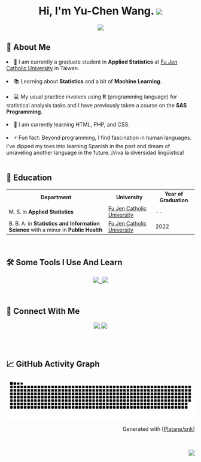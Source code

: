<h1 align="center">
Hi, I'm Yu-Chen Wang.
  <img src="https://media.giphy.com/media/hvRJCLFzcasrR4ia7z/giphy.gif" width="30">
</h1>
<p align="center"><img src="https://readme-typing-svg.herokuapp.com?font=comfortaa&color=016EEA&size=24&width=600&lines=Glad+to+see+you!&center=true"></p>

<!--
**yuchenwang89/yuchenwang89** is a ✨ _special_ ✨ repository because its `README.md` (this file) appears on your GitHub profile.

Here are some ideas to get you started:
-->

<h2> 👩 About Me </h2>

<li> 🏫  I am currently a graduate student in <strong>Applied Statistics</strong> at <a href="https://www.fju.edu.tw/" target="_blank"> Fu Jen Catholic University</a> in Taiwan. </li>
<br>
<li> 📚  Learning about <strong>Statistics</strong> and a bit of <strong>Machine Learning</strong>. </li>
<br>
<li> 💻  My usual practice involves using <strong>R</strong> (programming language) for statistical analysis tasks and I have previously taken a course on the <strong>SAS Programming</strong>. </li>
<br>
<li> 🌱  I am currently learning HTML, PHP, and CSS. </li>
<br>
<li> ⚡  Fun fact: Beyond programming, I find fascination in human languages. I've dipped my toes into learning Spanish in the past and dream of unraveling another language in the future. ¡Viva la diversidad lingüística! </li>
<br>
<h2> 🏫 Education </h2>
<table>
  <tr>
    <th>Department</th>
    <th>University</th>
    <th>Year of Graduation</th>
  </tr>
  <tr>
    <td>M. S. in <strong>Applied Statistics</strong></td>
    <td><a href="https://www.fju.edu.tw/">Fu Jen Catholic University</a></td>
    <td>--</td>
  </tr>
  <tr>
    <td>B. B. A. in <strong>Statistics and Information Science</strong> with a minor in <strong>Public Health</strong></td>
    <td><a href="https://www.fju.edu.tw/">Fu Jen Catholic University</a></td>
    <td>2022</td>
  </tr>
</table>
<br>
<h2> 🛠 Some Tools I Use And Learn </h2>
<p align="center">
  <a href="https://skillicons.dev">
    <img src="https://skillicons.dev/icons?i=r,mysql,py,html,css,php,js&theme=light"/>&nbsp
    <img src="https://cdn.icon-icons.com/icons2/2699/PNG/512/sas_logo_icon_170761.png" width="43"/>
  </a>
</p>
<br>
<h2> 🔗 Connect With Me </h2>
<p align="center">
<a href="https://www.linkedin.com/in/yu-chen-wang-634614287"  target="_blank">
    <img src="https://img.shields.io/badge/linked%20in-blue.svg?style=for-the-badge&logo=linkedin&logoColor=white"/>
</a>
<a href="mailto:411336199@m365.fju.edu.tw">
    <img src="https://img.shields.io/badge/email-red.svg?style=for-the-badge&logo=gmail&logoColor=white"/>
</a>
</p>
<br>
<br>
<h2> 📈 GitHub Activity Graph </h2>
<p align="center"><img src="https://raw.githubusercontent.com/yuchenwang89/yuchenwang89/output/github-contribution-grid-snake.svg"></p>
<p align="right">Generated with [<a href=https://github.com/Platane/snk target="_blank">Platane/snk</a>]</p><br/>
<p align="right"><img align="center" src="https://komarev.com/ghpvc/?username=yuchenwang89&color=blue&style=plastic&label=PROFILE+VIEWS+"></p>
